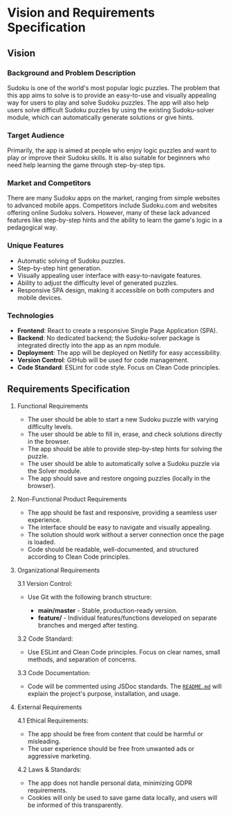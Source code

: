 # Vision and Requirements Specification

## Vision

### Background and Problem Description

Sudoku is one of the world's most popular logic puzzles. The problem that this app aims to solve is to provide an easy-to-use and visually appealing way for users to play and solve Sudoku puzzles. The app will also help users solve difficult Sudoku puzzles by using the existing Sudoku-solver module, which can automatically generate solutions or give hints.

### Target Audience

Primarily, the app is aimed at people who enjoy logic puzzles and want to play or improve their Sudoku skills. It is also suitable for beginners who need help learning the game through step-by-step tips.

### Market and Competitors

There are many Sudoku apps on the market, ranging from simple websites to advanced mobile apps. Competitors include Sudoku.com and websites offering online Sudoku solvers. However, many of these lack advanced features like step-by-step hints and the ability to learn the game's logic in a pedagogical way.

### Unique Features

* Automatic solving of Sudoku puzzles.
* Step-by-step hint generation.
* Visually appealing user interface with easy-to-navigate features.
* Ability to adjust the difficulty level of generated puzzles.
* Responsive SPA design, making it accessible on both computers and mobile devices.

### Technologies

* **Frontend**: React to create a responsive Single Page Application (SPA).
* **Backend**: No dedicated backend; the Sudoku-solver package is integrated directly into the app as an npm module.
* **Deployment**: The app will be deployed on Netlify for easy accessibility.
* **Version Control**: GitHub will be used for code management.
* **Code Standard**: ESLint for code style. Focus on Clean Code principles.

## Requirements Specification

1. Functional Requirements

    * The user should be able to start a new Sudoku puzzle with varying difficulty levels.
    * The user should be able to fill in, erase, and check solutions directly in the browser.
    * The app should be able to provide step-by-step hints for solving the puzzle.
    * The user should be able to automatically solve a Sudoku puzzle via the Solver module.
    * The app should save and restore ongoing puzzles (locally in the browser).

2. Non-Functional Product Requirements

    * The app should be fast and responsive, providing a seamless user experience.
    * The interface should be easy to navigate and visually appealing.
    * The solution should work without a server connection once the page is loaded.
    * Code should be readable, well-documented, and structured according to Clean Code principles.

3. Organizational Requirements

    3.1 Version Control:

    * Use Git with the following branch structure:

        * **main/master** - Stable, production-ready version.
        * **feature/** - Individual features/functions developed on separate branches and merged after testing.

    3.2 Code Standard:

    * Use ESLint and Clean Code principles. Focus on clear names, small methods, and separation of concerns.

    3.3 Code Documentation:

    * Code will be commented using JSDoc standards. The [`README.md`](README.md) will explain the project's purpose, installation, and usage.

4. External Requirements

    4.1 Ethical Requirements:

    * The app should be free from content that could be harmful or misleading.
    * The user experience should be free from unwanted ads or aggressive marketing.

    4.2 Laws & Standards:

    * The app does not handle personal data, minimizing GDPR requirements.
    * Cookies will only be used to save game data locally, and users will be informed of this transparently.
